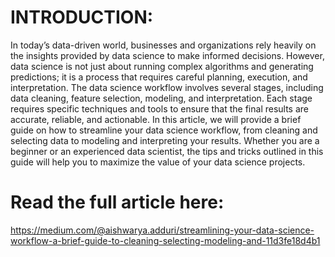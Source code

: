# INTRODUCTION:
In today’s data-driven world, businesses and organizations rely heavily on the insights provided by data science to make informed decisions. However, data science is not just about running complex algorithms and generating predictions; it is a process that requires careful planning, execution, and interpretation. The data science workflow involves several stages, including data cleaning, feature selection, modeling, and interpretation. Each stage requires specific techniques and tools to ensure that the final results are accurate, reliable, and actionable. In this article, we will provide a brief guide on how to streamline your data science workflow, from cleaning and selecting data to modeling and interpreting your results. Whether you are a beginner or an experienced data scientist, the tips and tricks outlined in this guide will help you to maximize the value of your data science projects.

# Read the full article here:

https://medium.com/@aishwarya.adduri/streamlining-your-data-science-workflow-a-brief-guide-to-cleaning-selecting-modeling-and-11d3fe18d4b1
